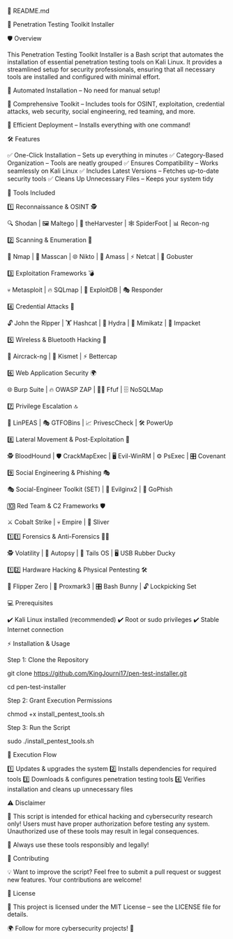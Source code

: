 📌 README.md

🚀 Penetration Testing Toolkit Installer

🛡️ Overview

This Penetration Testing Toolkit Installer is a Bash script that automates the installation of essential penetration testing tools on Kali Linux. It provides a streamlined setup for security professionals, ensuring that all necessary tools are installed and configured with minimal effort.

🔹 Automated Installation – No need for manual setup!

🔹 Comprehensive Toolkit – Includes tools for OSINT, exploitation, credential attacks, web security, social engineering, red teaming, and more.

🔹 Efficient Deployment – Installs everything with one command!

🛠️ Features

✅ One-Click Installation – Sets up everything in minutes
✅ Category-Based Organization – Tools are neatly grouped
✅ Ensures Compatibility – Works seamlessly on Kali Linux
✅ Includes Latest Versions – Fetches up-to-date security tools
✅ Cleans Up Unnecessary Files – Keeps your system tidy

📂 Tools Included

1️⃣ Reconnaissance & OSINT 🕵️

🔍 Shodan | 🖼️ Maltego | 🔦 theHarvester | 🕸️ SpiderFoot | 📊 Recon-ng

2️⃣ Scanning & Enumeration 📡

📡 Nmap | 🚀 Masscan | 🌐 Nikto | 🔭 Amass | ⚡ Netcat | 🔎 Gobuster

3️⃣ Exploitation Frameworks 💣

💀 Metasploit | 🔥 SQLmap | 🎯 ExploitDB | 🎭 Responder

4️⃣ Credential Attacks 🔑

🔓 John the Ripper | 🏋️ Hashcat | 🌊 Hydra | 🎩 Mimikatz | 🔗 Impacket

5️⃣ Wireless & Bluetooth Hacking 📶

📡 Aircrack-ng | 📡 Kismet | ⚡ Bettercap

6️⃣ Web Application Security 🌍

🌐 Burp Suite | 🔥 OWASP ZAP | 🏴‍☠️ Ffuf | 🗄️ NoSQLMap

7️⃣ Privilege Escalation 🔝

🔺 LinPEAS | 🎭 GTFOBins | 📈 PrivescCheck | 🛠️ PowerUp

8️⃣ Lateral Movement & Post-Exploitation 🔀

🕵️ BloodHound | 🛡️ CrackMapExec | 🖥️ Evil-WinRM | ⚙️ PsExec | 🎛️ Covenant

9️⃣ Social Engineering & Phishing 🎭

🎭 Social-Engineer Toolkit (SET) | 🎣 Evilginx2 | 📧 GoPhish

🔟 Red Team & C2 Frameworks 🛡️

⚔️ Cobalt Strike | 💀 Empire | 🦊 Sliver

1️⃣1️⃣ Forensics & Anti-Forensics 🕵️‍♂️

🕵️ Volatility | 📂 Autopsy | 🔦 Tails OS | 🖥️ USB Rubber Ducky

1️⃣2️⃣ Hardware Hacking & Physical Pentesting 🛠️

🐬 Flipper Zero | 🔑 Proxmark3 | 🎛️ Bash Bunny | 🔓 Lockpicking Set

💻 Prerequisites

✔️ Kali Linux installed (recommended)
✔️ Root or sudo privileges
✔️ Stable Internet connection

⚡ Installation & Usage

Step 1: Clone the Repository

git clone https://github.com/KingJourni17/pen-test-installer.git

cd pen-test-installer

Step 2: Grant Execution Permissions

chmod +x install_pentest_tools.sh

Step 3: Run the Script

sudo ./install_pentest_tools.sh

🔄 Execution Flow

1️⃣ Updates & upgrades the system
2️⃣ Installs dependencies for required tools
3️⃣ Downloads & configures penetration testing tools
4️⃣ Verifies installation and cleans up unnecessary files

⚠️ Disclaimer

🚨 This script is intended for ethical hacking and cybersecurity research only! Users must have proper authorization before testing any system. Unauthorized use of these tools may result in legal consequences.

🔹 Always use these tools responsibly and legally!

🤝 Contributing

💡 Want to improve the script? Feel free to submit a pull request or suggest new features. Your contributions are welcome!

📜 License

📝 This project is licensed under the MIT License – see the LICENSE file for details.

🌍 Follow for more cybersecurity projects! 🚀
